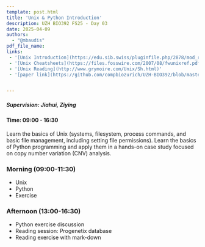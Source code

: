```yaml
---
template: post.html
title: 'Unix & Python Introduction'
description: UZH BIO392 FS25 - Day 03
date: 2025-04-09
authors:
  - "@mbaudis"
pdf_file_name: 
links: 
 - '[Unix Introduction](https://edu.sib.swiss/pluginfile.php/2878/mod_resource/content/4/couselab-html/content.html)'
 - '[Unix Cheatsheets](https://files.fosswire.com/2007/08/fwunixref.pdf)'
 - '[Unix Reading](http://www.grymoire.com/Unix/Sh.html)'
 - '[paper link](https://github.com/compbiozurich/UZH-BIO392/blob/master/course-material/2025-04-09-day-03-paper-reading.pdf)'


---
```


##### Supervision: Jiahui, Ziying
#### Time: 09:00 - 16:30
Learn the basics of Unix (systems, filesystem, process commands, and basic file management, including setting file permissions). Learn the basics of Python programming and apply them in a hands-on case study focused on copy number variation (CNV) analysis.


<!--more-->

### Morning (09:00-11:30)

* Unix
* Python
* Exercise


### Afternoon (13:00-16:30)

* Python exercise discussion
* Reading session: Progenetix database
* Reading exercise with mark-down

